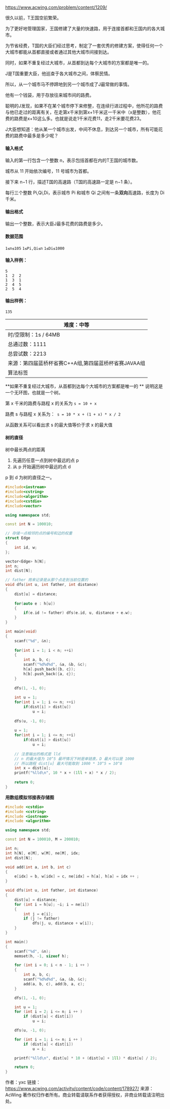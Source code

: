 https://www.acwing.com/problem/content/1209/



很久以前，T王国空前繁荣。

为了更好地管理国家，王国修建了大量的快速路，用于连接首都和王国内的各大城市。

为节省经费，T国的大臣们经过思考，制定了一套优秀的修建方案，使得任何一个大城市都能从首都直接或者通过其他大城市间接到达。

同时，如果不重复经过大城市，从首都到达每个大城市的方案都是唯一的。

J是T国重要大臣，他巡查于各大城市之间，体察民情。

所以，从一个城市马不停蹄地到另一个城市成了J最常做的事情。

他有一个钱袋，用于存放往来城市间的路费。

聪明的J发现，如果不在某个城市停下来修整，在连续行进过程中，他所花的路费与他已走过的距离有关，在走第x千米到第x+1千米这一千米中（x是整数），他花费的路费是x+10这么多。也就是说走1千米花费11，走2千米要花费23。

J大臣想知道：他从某一个城市出发，中间不休息，到达另一个城市，所有可能花费的路费中最多是多少呢？

#### 输入格式

输入的第一行包含一个整数 n，表示包括首都在内的T王国的城市数。

城市从 11 开始依次编号，11 号城市为首都。

接下来 n−1 行，描述T国的高速路（T国的高速路一定是 n−1 条）。

每行三个整数 Pi,Qi,Di，表示城市 Pi 和城市 Qi 之间有一条**双向**高速路，长度为 Di 千米。

#### 输出格式

输出一个整数，表示大臣J最多花费的路费是多少。

#### 数据范围

`1≤n≤105`
`1≤Pi,Qi≤n`
`1≤Di≤1000`

#### 输入样例：

```
5 
1  2  2 
1  3  1 
2  4  5 
2  5  4 
```

#### 输出样例：

```
135
```

| 难度：**中等**                                       |
| ---------------------------------------------------- |
| 时/空限制：1s / 64MB                                 |
| 总通过数：1111                                       |
| 总尝试数：2213                                       |
| 来源：第四届蓝桥杯省赛C++A组,第四届蓝桥杯省赛JAVAA组 |
| 算法标签                                             |



**如果不重复经过大城市，从首都到达每个大城市的方案都是唯一的 **  说明这是一个无环图，也就是一个树。

第 x 千米的路费与路程 x 的关系为 `s = 10 + x `

路费 s 与路程 x 关系为：` s = 10 * x + (1 + x) * x / 2`  

从函数关系可以看出求 s 的最大值等价于求 x 的最大值

#### 树的直径

树中最长两点的距离

1. 先遍历任意一点到树中最远的点 p
2. 从 p 开始遍历树中最远的点 d 

p 到 d 为树的直径之一。

```cpp
#include<iostream>
#include<cstring>
#include<algorithm>
#include<cstdio>
#include<vector>

using namespace std;

const int N = 100010;

// 存储一点相邻的点的编号和边的权重
struct Edge
{
    int id, w;
};

vector<Edge> h[N]; 
int n;
int dist[N];

// father 用来记录是从那个点走到当前位置的
void dfs(int u, int father, int distance)
{
    dist[u] = distance;
    
    for(auto e : h[u])
    {
        if(e.id != father) dfs(e.id, u, distance + e.w);
    }
}

int main(void)
{
    scanf("%d", &n);
    
    for(int i = 1; i < n; ++i)
    {
        int a, b, c;
        scanf("%d%d%d", &a, &b, &c);
        h[a].push_back({b, c});
        h[b].push_back({a, c});
    }
    
    dfs(1, -1, 0);
    
    int u = 1;
    for(int i = 1; i <= n; ++i) 
        if(dist[i] > dist[u]) 
            u = i;
    
    dfs(u, -1, 0);
    
    u = 1;
    for(int i = 1; i <= n; ++i) 
        if(dist[i] > dist[u]) 
            u = i;
    
    // 注意输出的格式是 lld
    // n 的最大值为 10^5 最坏情况下树是单链表，D 最大可以是 1000 
    // 所以路程 dist[u] 最大可能取到 1000 * 10^5 = 10^8 
    int x = dist[u];
    printf("%lld\n", 10 * x + (1ll + x) * x / 2);
    
    return 0;
}
```



**用数组模拟邻接表存储图**

```cpp
#include <cstdio>
#include <cstring>
#include <iostream>
#include <algorithm>

using namespace std;

const int N = 100010, M = 200010;

int n;
int h[N], e[M], w[M], ne[M], idx;
int dist[N];

void add(int a, int b, int c)
{
    e[idx] = b, w[idx] = c, ne[idx] = h[a], h[a] = idx ++ ;
}

void dfs(int u, int father, int distance)
{
    dist[u] = distance;
    for (int i = h[u]; ~i; i = ne[i])
    {
        int j = e[i];
        if (j != father)
            dfs(j, u, distance + w[i]);
    }
}

int main()
{
    scanf("%d", &n);
    memset(h, -1, sizeof h);

    for (int i = 0; i < n - 1; i ++ )
    {
        int a, b, c;
        scanf("%d%d%d", &a, &b, &c);
        add(a, b, c), add(b, a, c);
    }

    dfs(1, -1, 0);

    int u = 1;
    for (int i = 2; i <= n; i ++ )
        if (dist[u] < dist[i])
            u = i;

    dfs(u, -1, 0);

    for (int i = 1; i <= n; i ++ )
        if (dist[u] < dist[i])
            u = i;

    printf("%lld\n", dist[u] * 10 + (dist[u] + 1ll) * dist[u] / 2);

    return 0;
}
```


作者：yxc
链接：https://www.acwing.com/activity/content/code/content/178927/
来源：AcWing
著作权归作者所有。商业转载请联系作者获得授权，非商业转载请注明出处。